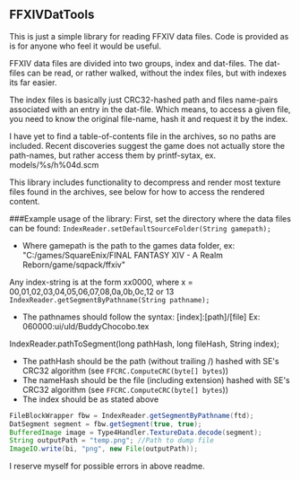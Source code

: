 ## FFXIVDatTools
This is just a simple library for reading FFXIV data files.
Code is provided as is for anyone who feel it would be useful.

FFXIV data files are divided into two groups, index and dat-files.
The dat-files can be read, or rather walked, without the index files, but with indexes its far easier.

The index files is basically just CRC32-hashed path and files name-pairs associated with an entry in the dat-file.
Which means, to access a given file, you need to know the original file-name, hash it and request it by the index.

I have yet to find a table-of-contents file in the archives, so no paths are included.
Recent discoveries suggest the game does not actually store the path-names, but rather access them by printf-sytax, ex. models/%s/h%04d.scm


This library includes functionality to decompress and render most texture files found in the archives, see below for how to access the rendered content.


###Example usage of the library:
First, set the directory where the data files can be found:
```IndexReader.setDefaultSourceFolder(String gamepath);```
* Where gamepath is the path to the games data folder, ex: "C:/games/SquareEnix/FINAL FANTASY XIV - A Realm Reborn/game/sqpack/ffxiv"

Any index-string is at the form xx0000, where x = 00,01,02,03,04,05,06,07,08,0a,0b,0c,12 or 13
```IndexReader.getSegmentByPathname(String pathname);```
* The pathnames should follow the syntax:  [index]:[path]/[file]
  Ex: 060000:ui/uld/BuddyChocobo.tex

IndexReader.pathToSegment(long pathHash, long fileHash, String index);
* The pathHash should be the path (without trailing /) hashed with SE's CRC32 algorithm (see ```FFCRC.ComputeCRC(byte[] bytes```))
* The nameHash should be the file (including extension) hashed with SE's CRC32 algorithm (see  ```FFCRC.ComputeCRC(byte[] bytes```))
* The index should be as stated above

```java
FileBlockWrapper fbw = IndexReader.getSegmentByPathname(ftd);
DatSegment segment = fbw.getSegment(true, true);
BufferedImage image = Type4Handler.TextureData.decode(segment);
String outputPath = "temp.png"; //Path to dump file
ImageIO.write(bi, "png", new File(outputPath));
```






I reserve myself for possible errors in above readme.